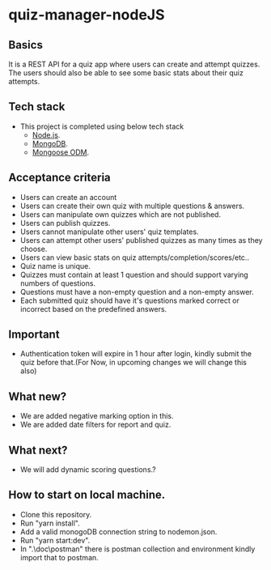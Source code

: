# quiz-manager-nodeJS

## Basics
It is a REST API for a quiz app where users can create and attempt quizzes. The users should also be able to see some basic stats about their quiz attempts.

## Tech stack
  - This project is completed using below tech stack
    - [Node.js](https://nodejs.org).
    - [MongoDB](https://www.mongodb.com/).
    - [Mongoose ODM](https://mongoosejs.com).

## Acceptance criteria
  - Users can create an account
  - Users can create their own quiz with multiple questions & answers.
  - Users can manipulate own quizzes which are not published.
  - Users can publish quizzes. 
  - Users cannot manipulate other users' quiz templates.
  - Users can attempt other users' published quizzes as many times as they choose.
  - Users can view basic stats on quiz attempts/completion/scores/etc..
  - Quiz name is unique.
  - Quizzes must contain at least 1 question and should support varying numbers of questions.
  - Questions must have a non-empty question and a non-empty answer.
  - Each submitted quiz should have it's questions marked correct or incorrect based on the predefined answers.
  
## Important
  - Authentication token will expire in 1 hour after login, kindly submit the quiz before that.(For Now, in upcoming changes we will change this also)

## What new?
- We are added negative marking option in this.
- We are added date filters for report and quiz.


## What next?
- We will add dynamic scoring questions.?


## How to start on local machine.
- Clone this repository.
- Run "yarn install".
- Add a valid monogoDB connection string to nodemon.json.
- Run "yarn start:dev".
- In ".\doc\postman" there is postman collection and environment kindly import that to postman.

